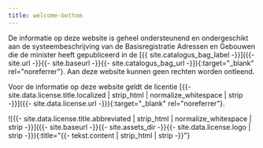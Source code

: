 ```yaml
---
title: welcome-bottom
---
```


De informatie op deze website is geheel ondersteunend en ondergeschikt aan de systeembeschrijving van de Basisregistratie Adressen en Gebouwen die de minister heeft gepubliceerd in de [{{ site.catalogus_bag_label -}}]({{- site.url -}}{{- site.baseurl -}}{{- site.catalogus_bag_url -}}){:target="_blank" rel="noreferrer"}. Aan deze website kunnen geen rechten worden ontleend.

Voor de informatie op deze website geldt de licentie [{{- site.data.license.title.localized | strip_html | normalize_whitespace | strip -}}]({{- site.data.license.url -}}){:target="_blank" rel="noreferrer"}.

![{{- site.data.license.title.abbreviated | strip_html | normalize_whitespace | strip -}}]({{- site.baseurl -}}{{- site.assets_dir -}}{{- site.data.license.logo | strip -}}){:title="{{- tekst.content | strip_html | strip -}}"}
